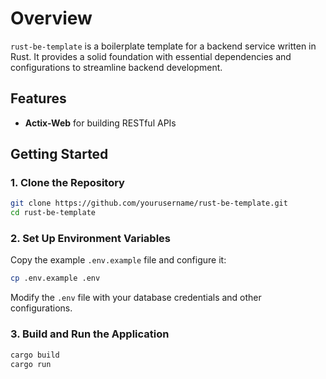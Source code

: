 # Overview

`rust-be-template` is a boilerplate template for a backend service written in Rust. It provides a solid foundation with essential dependencies and configurations to streamline backend development.

## Features

- **Actix-Web** for building RESTful APIs


## Getting Started

### 1. Clone the Repository

```sh
git clone https://github.com/yourusername/rust-be-template.git
cd rust-be-template
```

### 2. Set Up Environment Variables

Copy the example `.env.example` file and configure it:

```sh
cp .env.example .env
```

Modify the `.env` file with your database credentials and other configurations.


### 3. Build and Run the Application

```sh
cargo build
cargo run
```
